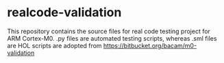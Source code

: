# realcode-validation

This repository contains the source files for real code testing project for ARM Cortex-M0. 
.py files are automated testing scripts, whereas .sml files are HOL scripts are adopted from https://bitbucket.org/bacam/m0-validation
